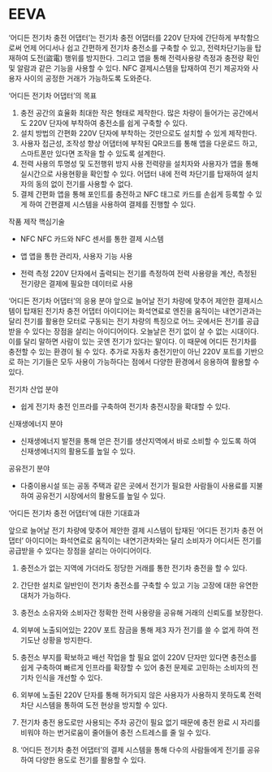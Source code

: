 # EEVA

‘어디든 전기차 충전 어댑터’는 전기차 충전 어댑터를 220V 단자에 간단하게 부착함으로써 언제 어디서나 쉽고 간편하게 전기차 충전소를 구축할 수 있고, 전력차단기능을 탑재하여 도전(盜電) 행위를 방지한다. 그리고 앱을 통해 전력사용량 측정과 충전량 확인 및 알람과 같은 기능을 사용할 수 있다. NFC 결제시스템을 탑재하여 전기 제공자와 사용자 사이의 공정한 거래가 가능하도록 도와준다. 

‘어디든 전기차 어댑터’의 목표
  1. 충전 공간의 효율화
 최대한 작은 형태로 제작한다. 많은 차량이 들어가는 공간에서도 220V 단자에 부착하여 충전소를 쉽게 구축할 수 있다.
2. 설치 방법의 간편화
 220V 단자에 부착하는 것만으로도 설치할 수 있게 제작한다.
3. 사용자 접근성, 조작성 향상
 어댑터에 부착된 QR코드를 통해 앱을 다운로드 하고, 스마트폰만 있다면 조작을 할 수 있도록 설계한다.
4. 전력 사용의 투명성 및 도전행위 방지
사용 전력량을 설치자와 사용자가 앱을 통해 실시간으로 사용현황을 확인할 수 있다. 어댑터 내에 전력 차단기를 탑재하여 설치자의 동의 없이 전기를 사용할 수 없다.
5. 결제 간편화
 앱을 통해 포인트를 충전하고 NFC 태그로 카드를 손쉽게 등록할 수 있게 하여 간편결제 시스템을 사용하여 결제를 진행할 수 있다.

작품 제작 핵심기술

- NFC
NFC 카드와 NFC 센서를 통한 결제 시스템

- 앱
앱을 통한 관리자, 사용자 기능 사용

- 전력 측정
220V 단자에서 출력되는 전기를 측정하여 전력 사용량을 계산, 측정된 전기량은 결제에 필요한 데이터로 사용


‘어디든 전기차 어댑터’의 응용 분야
 앞으로 늘어날 전기 차량에 맞추어 제안한 결제시스템이 탑재된 전기차 충전 어댑터 아이디어는 화석연료로 엔진을 움직이는 내연기관과는 달리 전기를 활용한 모터로 구동되는 전기 차량의 특징으로 어느 곳에서든 전기를 공급받을 수 있다는 장점을 살리는 아이디어이다. 오늘날은 전기 없이 살 수 없는 시대이다. 이를 달리 말하면 사람이 있는 곳엔 전기가 있다는 말이다. 이 때문에 어디든 전기차를 충전할 수 있는 환경이 될 수 있다. 추가로 자동차 충전기만이 아닌 220V 포트를 기반으로 하는 기기들은 모두 사용이 가능하다는 점에서 다양한 환경에서 응용하여 활용할 수 있다.

전기차 산업 분야

- 쉽게 전기차 충전 인프라를 구축하여 전기차 충전시장을 확대할 수 있다.


신재생에너지 분야

- 신재생에너지 발전을 통해 얻은 전기를 생산지역에서 바로 소비할 수 있도록 하여 신재생에너지의 활용도를 높일 수 있다.


공유전기 분야

- 다중이용시설 또는 공동 주택과 같은 곳에서 전기가 필요한 사람들이 사용료를 지불하여 공유전기 시장에서의 활용도를 높일 수 있다.


‘어디든 전기차 충전 어댑터’에 대한 기대효과

앞으로 늘어날 전기 차량에 맞추어 제안한 결제 시스템이 탑재된 ‘어디든 전기차 충전 어댑터’ 아이디어는 화석연료로 움직이는 내연기관차와는 달리 소비자가 어디서든 전기를 공급받을 수 있다는 장점을 살리는 아이디어이다.

 1. 충전소가 없는 지역에 가더라도 정당한 거래를 통한 전기차 충전을 할 수 있다.
 2. 간단한 설치로 일반인이 전기차 충전소를 구축할 수 있고 기능 고장에 대한 유연한 대처가 가능하다.
 3. 충전소 소유자와 소비자간 정확한 전력 사용량을 공유해 거래의 신뢰도를 보장한다.
 4. 외부에 노출되어있는 220V 포트 잠금을 통해 제3 자가 전기를 쓸 수 없게 하여 전기도난 상황을 방지한다.

1. 충전소 부지를 확보하고 배선 작업을 할 필요 없이 220V 단자만 있다면 충전소를 쉽게 구축하여 빠르게 인프라를 확장할 수 있어 충전 문제로 고민하는 소비자의 전기차 인식을 개선할 수 있다. 
2. 외부에 노출된 220V 단자를 통해 허가되지 않은 사용자가 사용하지 못하도록 전력 차단 시스템을 통하여 도전 현상을 방지할 수 있다.
3. 전기차 충전 용도로만 사용되는 주차 공간이 필요 없기 때문에 충전 완료 시 자리를 비워야 하는 번거로움이 줄어들어 충전 스트레스를 줄 일 수 있다.
4. ‘어디든 전기차 충전 어댑터’의 결제 시스템을 통해 다수의 사람들에게 전기를 공유하여 다양한 용도로 전기를 활용할 수 있다.
